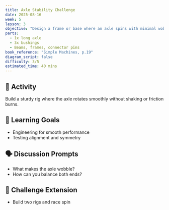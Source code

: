 ```yaml
---
title: Axle Stability Challenge
date: 2025-08-16
week: 5
lesson: 3
objective: "Design a frame or base where an axle spins with minimal wobble and max stability."
parts:
  - 1x long axle
  - 3x bushings
  - Beams, frames, connector pins
book_reference: "Simple Machines, p.19"
diagram_script: false
difficulty: 3/5
estimated_time: 40 mins
---
```


## 🧱 Activity

Build a sturdy rig where the axle rotates smoothly without shaking or friction burns.

## 🎯 Learning Goals
- Engineering for smooth performance
- Testing alignment and symmetry

## 🗣️ Discussion Prompts
- What makes the axle wobble?
- How can you balance both ends?

## 🧪 Challenge Extension
- Build two rigs and race spin

